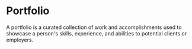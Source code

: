 # Portfolio
A portfolio is a curated collection of work and accomplishments used to showcase a person's skills, experience, and abilities to potential clients or employers.
